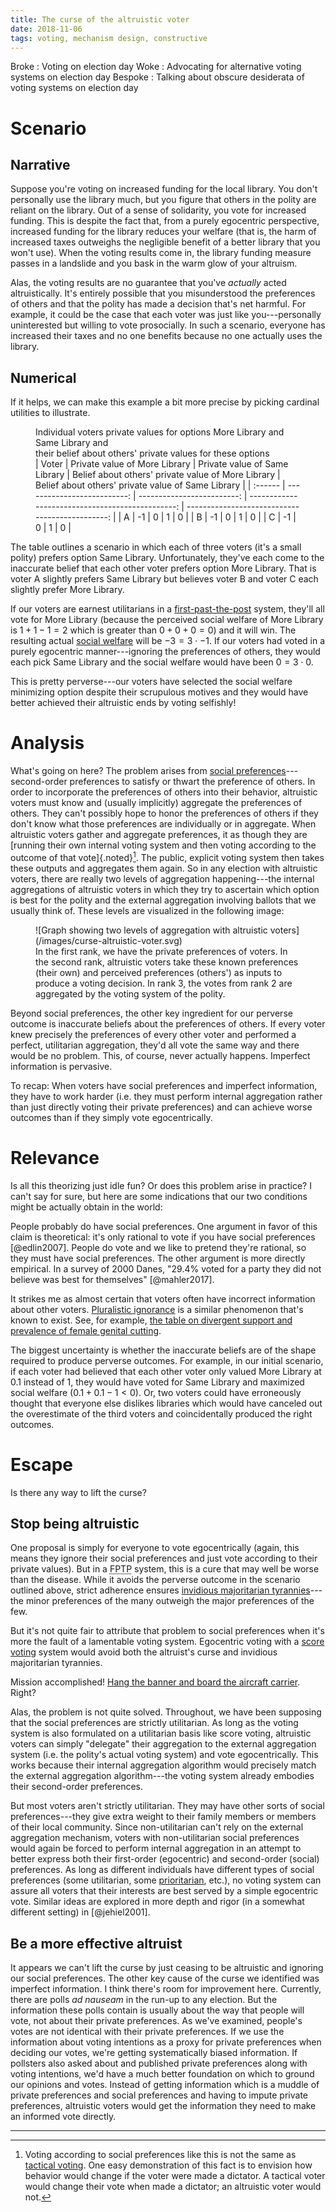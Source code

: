 ```yaml
---
title: The curse of the altruistic voter
date: 2018-11-06
tags: voting, mechanism design, constructive
---
```


Broke
:   Voting on election day
Woke
:   Advocating for alternative voting systems on election day
Bespoke
:   Talking about obscure desiderata of voting systems on election day

# Scenario

## Narrative

Suppose you're voting on increased funding for the local library. You don't personally use the library much, but you figure that others in the polity are reliant on the library. Out of a sense of solidarity, you vote for increased funding. This is despite the fact that, from a purely egocentric perspective, increased funding for the library reduces your welfare (that is, the harm of increased taxes outweighs the negligible benefit of a better library that you won't use). When the voting results come in, the library funding measure passes in a landslide and you bask in the warm glow of your altruism.

Alas, the voting results are no guarantee that you've _actually_ acted altruistically. It's entirely possible that you misunderstood the preferences of others and that the polity has made a decision that's net harmful. For example, it could be the case that each voter was just like you---personally uninterested but willing to vote prosocially. In such a scenario, everyone has increased their taxes and no one benefits because no one actually uses the library.

## Numerical

If it helps, we can make this example a bit more precise by picking cardinal utilities to illustrate.

<figure>
<figcaption>Individual voters private values for options More Library and Same Library and <br> their belief about others' private values for these options</figcaption>
| Voter   | Private value of More Library | Private value of Same Library | Belief about others' private value of More Library | Belief about others' private value of Same Library |
| :------ |   --------------------------: |    -------------------------: |   -----------------------------------------------: |    ----------------------------------------------: |
| A       |                            -1 |                             0 |                                                  1 |                                                  0 |
| B       |                            -1 |                             0 |                                                  1 |                                                  0 |
| C       |                            -1 |                             0 |                                                  1 |                                                  0 |
</figure>

The table outlines a scenario in which each of three voters (it's a small polity) prefers option Same Library. Unfortunately, they've each come to the inaccurate belief that each other voter prefers option More Library. That is voter A slightly prefers Same Library but believes voter B and voter C each slightly prefer More Library.

If our voters are earnest utilitarians in a [first-past-the-post](https://en.wikipedia.org/wiki/First-past-the-post_voting) system, they'll all vote for More Library (because the perceived social welfare of More Library is $1 + 1 - 1 = 2$ which is greater than $0 + 0 + 0 = 0$) and it will win. The resulting actual [social welfare](https://en.wikipedia.org/wiki/Social_welfare_function) will be $-3 = 3 \cdot -1$. If our voters had voted in a purely egocentric manner---ignoring the preferences of others, they would each pick Same Library and the social welfare would have been $0 = 3 \cdot 0$.

This is pretty perverse---our voters have selected the social welfare minimizing option despite their scrupulous motives and they would have better achieved their altruistic ends by voting selfishly!

<!--more-->

# Analysis

What's going on here? The problem arises from [social preferences](https://en.wikipedia.org/wiki/Altruism_theory_of_voting)---second-order preferences to satisfy or thwart the preference of others. In order to incorporate the preferences of others into their behavior, altruistic voters must know and (usually implicitly) aggregate the preferences of others. They can't possibly hope to honor the preferences of others if they don't know what those preferences are individually or in aggregate. When altruistic voters gather and aggregate preferences, it as though they are [running their own internal voting system and then voting according to the outcome of that vote]{.noted}[^strategic]. The public, explicit voting system then takes these outputs and aggregates them again. So in any election with altruistic voters, there are really two levels of aggregation happening---the internal aggregations of altruistic voters in which they try to ascertain which option is best for the polity and the external aggregation involving ballots that we usually think of. These levels are visualized in the following image:

<figure>
![Graph showing two levels of aggregation with altruistic voters](/images/curse-altruistic-voter.svg)
<figcaption>In the first rank, we have the private preferences of voters. In the second rank, altruistic voters take these known preferences (their own) and perceived preferences (others') as inputs to produce a voting decision. In rank 3, the votes from rank 2 are aggregated by the voting system of the polity.</figcaption>
</figure>

Beyond social preferences, the other key ingredient for our perverse outcome is inaccurate beliefs about the preferences of others. If every voter knew precisely the preferences of every other voter and performed a perfect, utilitarian aggregation, they'd all vote the same way and there would be no problem. This, of course, never actually happens. Imperfect information is pervasive.

To recap: When voters have social preferences and imperfect information, they have to work harder (i.e. they must perform internal aggregation rather than just directly voting their private preferences) and can achieve worse outcomes than if they simply vote egocentrically.

# Relevance

Is all this theorizing just idle fun? Or does this problem arise in practice? I can't say for sure, but here are some indications that our two conditions might be actually obtain in the world:

People probably do have social preferences. One argument in favor of this claim is theoretical: it's only rational to vote if you have social preferences [@edlin2007]. People do vote and we like to pretend they're rational, so they must have social preferences. The other argument is more directly empirical. In a survey of 2000 Danes, "29.4% voted for a party they did not believe was best for themselves" [@mahler2017].

It strikes me as almost certain that voters often have incorrect information about other voters. [Pluralistic ignorance](https://en.wikipedia.org/wiki/Pluralistic_ignorance) is a similar phenomenon that's known to exist. See, for example, [the table on divergent support and prevalence of female genital cutting](/posts/norms-wild-clickbait/#on-reluctant-female-genital-cutting).

The biggest uncertainty is whether the inaccurate beliefs are of the shape required to produce perverse outcomes. For example, in our initial scenario, if each voter had believed that each other voter only valued More Library at 0.1 instead of 1, they would have voted for Same Library and maximized social welfare ($0.1 + 0.1 - 1 < 0$). Or, two voters could have erroneously thought that everyone else dislikes libraries which would have canceled out the overestimate of the third voters and coincidentally produced the right outcomes.

# Escape

Is there any way to lift the curse?

## Stop being altruistic

One proposal is simply for everyone to vote egocentrically (again, this means they ignore their social preferences and just vote according to their private values). But in a <abbr title="first-past-the-post">FPTP</abbr> system, this is a cure that may well be worse than the disease. While it avoids the perverse outcome in the scenario outlined above, strict adherence ensures [invidious majoritarian tyrannies](/posts/innocuous-invidious-majoritarian-tyrannies/)---the minor preferences of the many outweigh the major preferences of the few.

But it's not quite fair to attribute that problem to social preferences when it's more the fault of a lamentable voting system. Egocentric voting with a [score voting](https://en.wikipedia.org/wiki/Score_voting) system would avoid both the altruist's curse and invidious majoritarian tyrannies.

Mission accomplished! [Hang the banner and board the aircraft carrier](https://en.wikipedia.org/wiki/Mission_Accomplished_speech). Right?

Alas, the problem is not quite solved. Throughout, we have been supposing that the social preferences are strictly utilitarian. As long as the voting system is also formulated on a utilitarian basis like score voting, altruistic voters can simply "delegate" their aggregation to the external aggregation system (i.e. the polity's actual voting system) and vote egocentrically. This works because their internal aggregation algorithm would precisely match the external aggregation algorithm---the voting system already embodies their second-order preferences. 

But most voters aren't strictly utilitarian. They may have other sorts of social preferences---they give extra weight to their family members or members of their local community. Since non-utilitarian can't rely on the external aggregation mechanism, voters with non-utilitarian social preferences would again be forced to perform internal aggregation in an attempt to better express both their first-order (egocentric) and second-order (social) preferences. As long as different individuals have different types of social preferences (some utilitarian, some [prioritarian](https://en.wikipedia.org/wiki/Prioritarianism), etc.), no voting system can assure all voters that their interests are best served by a simple egocentric vote. Similar ideas are explored in more depth and rigor (in a somewhat different setting) in [@jehiel2001].

## Be a more effective altruist

It appears we can't lift the curse by just ceasing to be altruistic and ignoring our social preferences. The other key cause of the curse we identified was imperfect information. I think there's room for improvement here. Currently, there are polls <i>ad nauseam</i> in the run-up to any election. But the information these polls contain is usually about the way that people will vote, not about their private preferences. As we've examined, people's votes are not identical with their private preferences. If we use the information about voting intentions as a proxy for private preferences when deciding our votes, we're getting systematically biased information. If pollsters also asked about and published private preferences along with voting intentions, we'd have a much better foundation on which to ground our opinions and votes. Instead of getting information which is a muddle of private preferences and social preferences and having to impute private preferences, altruistic voters would get the information they need to make an informed vote directly.

<hr class="references">

[^strategic]: Voting according to social preferences like this is not the same as [tactical voting](https://en.wikipedia.org/wiki/Tactical_voting). One easy demonstration of this fact is to envision how behavior would change if the voter were made a dictator. A tactical voter would change their vote when made a dictator; an altruistic voter would not.
